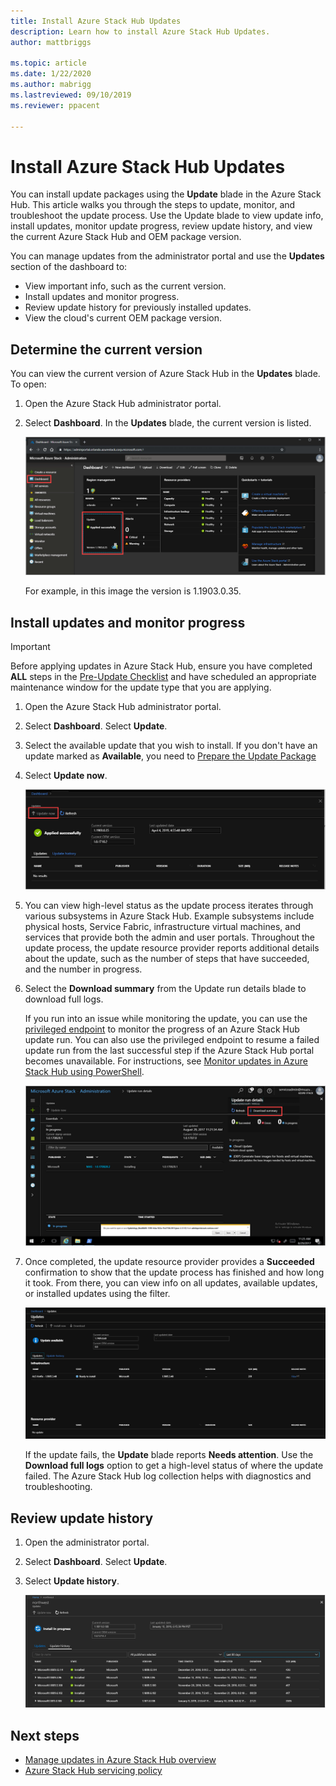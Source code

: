 ```yaml
---
title: Install Azure Stack Hub Updates 
description: Learn how to install Azure Stack Hub Updates.
author: mattbriggs

ms.topic: article
ms.date: 1/22/2020
ms.author: mabrigg
ms.lastreviewed: 09/10/2019
ms.reviewer: ppacent 

---
```


# Install Azure Stack Hub Updates

You can install update packages using the **Update** blade in the Azure Stack Hub. This article walks you through the steps to update, monitor, and troubleshoot the update process. Use the Update blade to view update info, install updates, monitor update progress, review update history, and view the current Azure Stack Hub and OEM package version.

You can manage updates from the administrator portal and use the **Updates** section of the dashboard to:

- View important info, such as the current version.
- Install updates and monitor progress.
- Review update history for previously installed updates.
- View the cloud's current OEM package version.

## Determine the current version

You can view the current version of Azure Stack Hub in the **Updates** blade. To open:

1.  Open the Azure Stack Hub administrator portal.

2.  Select **Dashboard**. In the **Updates** blade, the current version is listed.

    ![Updates tile on default dashboard](./media/azure-stack-update-apply/image1.png)

    For example, in this image the version is 1.1903.0.35.

## Install updates and monitor progress

> [!Important]
> Before applying updates in Azure Stack Hub, ensure you have completed **ALL** steps in the [Pre-Update Checklist](release-notes-checklist.md) and have scheduled an appropriate maintenance window for the update type that you are applying.

1. Open the Azure Stack Hub administrator portal.

2. Select **Dashboard**. Select **Update**.

3. Select the available update that you wish to install. If you don't have an update marked as **Available**, you need to [Prepare the Update Package](azure-stack-update-prepare-package.md)

4. Select **Update now**.

    ![Azure Stack Hub update run details](./media/azure-stack-update-apply/image2.png)

5. You can view high-level status as the update process iterates through various subsystems in Azure Stack Hub. Example subsystems include physical hosts, Service Fabric, infrastructure virtual machines, and services that provide both the admin and user portals. Throughout the update process, the update resource provider reports additional details about the update, such as the number of steps that have succeeded, and the number in progress.

6. Select the **Download summary** from the Update run details blade to download full logs.

    If you run into an issue while monitoring the update, you can use the [privileged endpoint](https://docs.microsoft.com/azure-stack/operator/azure-stack-privileged-endpoint) to monitor the progress of an Azure Stack Hub update run. You can also use the privileged endpoint to resume a failed update run from the last successful step if the Azure Stack Hub portal becomes unavailable. For instructions, see [Monitor updates in Azure Stack Hub using PowerShell](azure-stack-update-monitor.md).

    ![Azure Stack Hub update run details](./media/azure-stack-update-apply/image3.png)

7. Once completed, the update resource provider provides a **Succeeded** confirmation to show that the update process has finished and how long it took. From there, you can view info on all updates, available updates, or installed updates using the filter.

    ![azure-stack-update-apply](./media/azure-stack-update-apply/image4.png)

    If the update fails, the **Update** blade reports **Needs attention**. Use the **Download full logs** option to get a high-level status of where the update failed. The Azure Stack Hub log collection helps with diagnostics and troubleshooting.

## Review update history

1. Open the administrator portal.

2. Select **Dashboard**. Select **Update**.

3. Select **Update history**.

    ![Azure Stack Hub update history](./media/azure-stack-update-apply/image7.png)

## Next steps

-   [Manage updates in Azure Stack Hub overview](https://docs.microsoft.com/azure-stack/operator/azure-stack-updates)  
-   [Azure Stack Hub servicing policy](https://docs.microsoft.com/azure-stack/operator/azure-stack-servicing-policy)  
